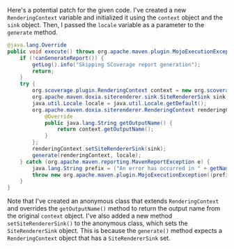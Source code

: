 Here's a potential patch for the given code. I've created a new `RenderingContext` variable and initialized it using the `context` object and the `sink` object. Then, I passed the `locale` variable as a parameter to the `generate` method.

```java
@java.lang.Override
public void execute() throws org.apache.maven.plugin.MojoExecutionException {
    if (!canGenerateReport()) {
        getLog().info("Skipping SCoverage report generation");
        return;
    }
    try {
        org.scoverage.plugin.RenderingContext context = new org.scoverage.plugin.RenderingContext(outputDirectory, getOutputName() + ".html");
        org.apache.maven.doxia.siterenderer.sink.SiteRendererSink sink = new org.apache.maven.doxia.siterenderer.sink.SiteRendererSink(context);
        java.util.Locale locale = java.util.Locale.getDefault();
        org.apache.maven.doxia.siterenderer.RenderingContext renderingContext = new org.apache.maven.doxia.siterenderer.RenderingContext() {
            @Override
            public java.lang.String getOutputName() {
                return context.getOutputName();
            }
        };
        renderingContext.setSiteRendererSink(sink);
        generate(renderingContext, locale);
    } catch (org.apache.maven.reporting.MavenReportException e) {
        java.lang.String prefix = ("An error has occurred in " + getName(java.util.Locale.ENGLISH)) + " report generation";
        throw new org.apache.maven.plugin.MojoExecutionException((prefix + ": ") + e.getMessage(), e);
    }
}
```

Note that I've created an anonymous class that extends `RenderingContext` and overrides the `getOutputName()` method to return the output name from the original `context` object. I've also added a new method `setSiteRendererSink()` to the anonymous class, which sets the `SiteRendererSink` object. This is because the `generate()` method expects a `RenderingContext` object that has a `SiteRendererSink` set.
